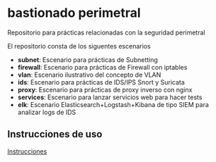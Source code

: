 # bastionado perimetral
Repositorio para prácticas relacionadas con la seguridad perimetral

El repositorio consta de los siguentes escenarios

* **subnet**: Escenario para prácticas de Subnetting
* **firewall**: Escenario para prácticas de Firewall con iptables
* **vlan**: Escenario ilustrativo del concepto de VLAN
* **ids**: Escenario para prácticas de IDS/IPS Snort y Suricata
* **proxy**: Escenario para prácticas de proxy inverso con nginx
* **services**: Escenario para lanzar servicios web para hacer tests
* **elk**: Escenario Elasticsearch+Logstash+Kibana de tipo SIEM para analizar logs de IDS

## Instrucciones de uso

[Instrucciones](https://javierfp-isc.github.io/bastionado/)
